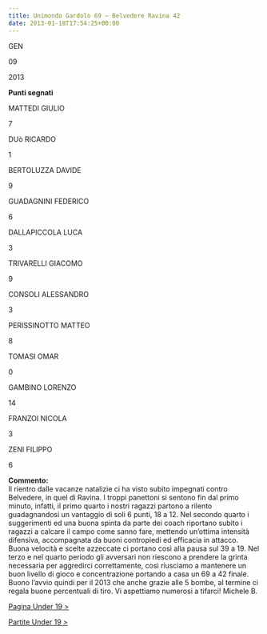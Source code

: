 ```yaml
---
title: Unimondo Gardolo 69 – Belvedere Ravina 42
date: 2013-01-18T17:54:25+00:00
---
```

GEN

09

2013

**Punti segnati**

MATTEDI GIULIO

7

DUò RICARDO

1

BERTOLUZZA DAVIDE

9

GUADAGNINI FEDERICO

6

DALLAPICCOLA LUCA

3

TRIVARELLI GIACOMO

9

CONSOLI ALESSANDRO

3

PERISSINOTTO MATTEO

8

TOMASI OMAR

0

GAMBINO LORENZO

14

FRANZOI NICOLA

3

ZENI FILIPPO

6

**Commento:**  
Il rientro dalle vacanze natalizie ci ha visto subito impegnati contro Belvedere, in quel di Ravina. I troppi panettoni si sentono fin dal primo minuto, infatti, il primo quarto i nostri ragazzi partono a rilento guadagnandosi un vantaggio di soli 6 punti, 18 a 12. Nel secondo quarto i suggerimenti ed una buona spinta da parte dei coach riportano subito i ragazzi a calcare il campo come sanno fare, mettendo un’ottima intensità difensiva, accompagnata da buoni contropiedi ed efficacia in attacco. Buona velocità e scelte azzeccate ci portano così alla pausa sul 39 a 19. Nel terzo e nel quarto periodo gli avversari non riescono a prendere la grinta necessaria per aggredirci correttamente, così riusciamo a mantenere un buon livello di gioco e concentrazione portando a casa un 69 a 42 finale. Buono l’avvio quindi per il 2013 che anche grazie alle 5 bombe, al termine ci regala buone percentuali di tiro. Vi aspettiamo numerosi a tifarci! Michele B.

[Pagina Under 19 >](http://www.basketgardolo.it/under-19)

[Partite Under 19 >](http://www.basketgardolo.it/?tag=under-19&cat=11)
